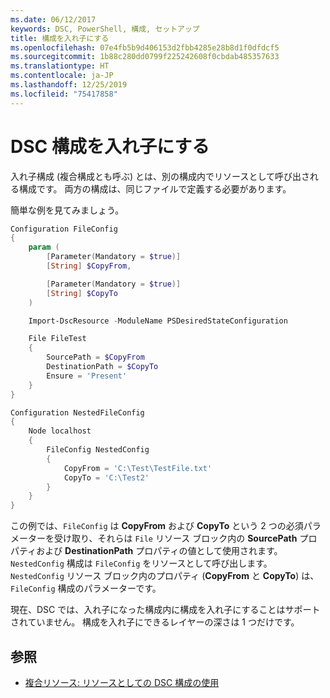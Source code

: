 ```yaml
---
ms.date: 06/12/2017
keywords: DSC, PowerShell, 構成, セットアップ
title: 構成を入れ子にする
ms.openlocfilehash: 07e4fb5b9d406153d2fbb4285e28b8d1f0dfdcf5
ms.sourcegitcommit: 1b88c280dd0799f225242608f0cbdab485357633
ms.translationtype: HT
ms.contentlocale: ja-JP
ms.lasthandoff: 12/25/2019
ms.locfileid: "75417858"
---
```

# <a name="nesting-dsc-configurations"></a>DSC 構成を入れ子にする

入れ子構成 (複合構成とも呼ぶ) とは、別の構成内でリソースとして呼び出される構成です。 両方の構成は、同じファイルで定義する必要があります。

簡単な例を見てみましょう。

```powershell
Configuration FileConfig
{
    param (
        [Parameter(Mandatory = $true)]
        [String] $CopyFrom,

        [Parameter(Mandatory = $true)]
        [String] $CopyTo
    )

    Import-DscResource -ModuleName PSDesiredStateConfiguration

    File FileTest
    {
        SourcePath = $CopyFrom
        DestinationPath = $CopyTo
        Ensure = 'Present'
    }
}

Configuration NestedFileConfig
{
    Node localhost
    {
        FileConfig NestedConfig
        {
            CopyFrom = 'C:\Test\TestFile.txt'
            CopyTo = 'C:\Test2'
        }
    }
}
```

この例では、`FileConfig` は **CopyFrom** および **CopyTo** という 2 つの必須パラメーターを受け取り、それらは `File` リソース ブロック内の **SourcePath** プロパティおよび **DestinationPath** プロパティの値として使用されます。 `NestedConfig` 構成は `FileConfig` をリソースとして呼び出します。 `NestedConfig` リソース ブロック内のプロパティ (**CopyFrom** と **CopyTo**) は、`FileConfig` 構成のパラメーターです。

現在、DSC では、入れ子になった構成内に構成を入れ子にすることはサポートされていません。 構成を入れ子にできるレイヤーの深さは 1 つだけです。

## <a name="see-also"></a>参照

- [複合リソース: リソースとしての DSC 構成の使用](../resources/authoringResourceComposite.md)